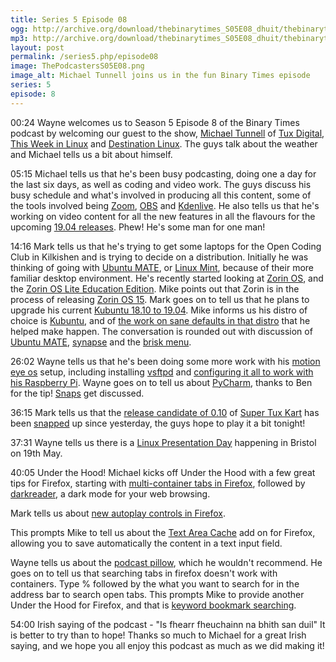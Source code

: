 ```yaml
---
title: Series 5 Episode 08
ogg: http://archive.org/download/thebinarytimes_S05E08_dhuit/thebinarytimes_S05E08_dhuit.ogg
mp3: http://archive.org/download/thebinarytimes_S05E08_dhuit/thebinarytimes_S05E08_dhuit.mp3
layout: post
permalink: /series5.php/episode08
image: ThePodcastersS05E08.png
image_alt: Michael Tunnell joins us in the fun Binary Times episode
series: 5
episode: 8
---
```

00:24 Wayne welcomes us to Season 5 Episode 8 of the Binary Times podcast by welcoming our guest to the show, [Michael Tunnell](https://michaeltunnell.com/) of [Tux Digital](https://tuxdigital.com/), [This Week in Linux](https://tuxdigital.com/thisweekinlinux/) and [Destination Linux](https://destinationlinux.org/). The guys talk about the weather and Michael tells us a bit about himself.

05:15 Michael tells us that he's been busy podcasting, doing one a day for the last six days, as well as coding and video work. The guys discuss his busy schedule and what's involved in producing all this content, some of the tools involved being [Zoom](https://zoom.us/), [OBS](https://obsproject.com/) and [Kdenlive](https://kdenlive.org/en/). He also tells us that he's working on video content for all the new features in all the flavours for the upcoming [19.04 releases](https://wiki.ubuntu.com/DiscoDingo/ReleaseNotes). Phew! He's some man for one man!

14:16 Mark tells us that he's trying to get some laptops for the Open Coding Club in Kilkishen and is trying to decide on a distribution. Initially he was thinking of going with [Ubuntu MATE](https://ubuntu-mate.org/), or [Linux Mint](https://linuxmint.com/), because of their more familiar desktop environment. He's recently started looking at [Zorin OS](https://zorinos.com/), and the [Zorin OS Lite Education Edition](https://zorinos.com/education/). Mike points out that Zorin is in the process of releasing [Zorin OS 15](https://zoringroup.com/blog/2019/03/20/and-the-next-version-of-zorin-os-is/). Mark goes on to tell us that he plans to upgrade his current [Kubuntu 18.10 to 19.04](https://help.ubuntu.com/community/DiscoUpgrades/Kubuntu). Mike informs us his distro of choice is [Kubuntu](https://kubuntu.org/), and of [the work on sane defaults in that distro](https://kubuntu.org/news/kubuntu-18-04-has-been-released/) that he helped make happen. The conversation is rounded out with discussion of [Ubuntu MATE](https://ubuntu-mate.org/), [synapse](https://launchpad.net/synapse-project) and the [brisk menu](https://github.com/solus-project/brisk-menu).

26:02 Wayne tells us that he's been doing some more work with his [motion eye os](https://github.com/ccrisan/motioneyeos) setup, including installing [vsftpd](https://security.appspot.com/vsftpd.html#about) and [configuring it all to work with his Raspberry Pi](https://www.instructables.com/id/FerretPi-Using-Raspberry-Pi-as-a-Secure-FTP-Server/). Wayne goes on to tell us about [PyCharm](https://www.jetbrains.com/pycharm/), thanks to Ben for the tip! [Snaps](https://snapcraft.io/) get discussed.

36:15 Mark tells us that the [release candidate of 0.10](http://blog.supertuxkart.net/2019/04/supertuxkart-010-release-candidate-1.html) of [Super Tux Kart](https://supertuxkart.net/Main_Page) has been [snapped](https://snapcraft.io/supertuxkart) up since yesterday, the guys hope to play it a bit tonight! 

37:31 Wayne tells us there is a [Linux Presentation Day](http://linux-presentation-day.org.uk) happening in Bristol on 19th May.

40:05 Under the Hood! Michael kicks off Under the Hood with a few great tips for Firefox, starting with [multi-container tabs in Firefox](https://addons.mozilla.org/en-US/firefox/addon/multi-account-containers/), followed by [darkreader](https://darkreader.org/), a dark mode for your web browsing.

Mark tells us about [new autoplay controls in Firefox](https://blog.mozilla.org/firefox/block-autoplay/).

This prompts Mike to tell us about the [Text Area Cache](https://addons.mozilla.org/en-US/firefox/addon/textarea-cache/) add on for Firefox, allowing you to save automatically the content in a text input field.

Wayne tells us about the [podcast pillow](https://www.amazon.co.uk/gp/product/B000XS42RQ/ref=ppx_yo_dt_b_asin_title_o00_s00), which he wouldn't recommend. He goes on to tell us that searching tabs in firefox doesn't work with containers. Type % followed by the what you want to search for in the address bar to search open tabs. This prompts Mike to provide another Under the Hood for Firefox, and that is [keyword bookmark searching](https://felixcrux.com/blog/favourite-firefox-feature-keyword-search-bookmarks).

54:00 Irish saying of the podcast - "Is fhearr fheuchainn na bhith san duil" It is better to try than to hope! Thanks so much to Michael for a great Irish saying, and we hope you all enjoy this podcast as much as we did making it! 